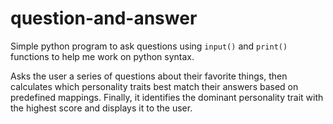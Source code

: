 # question-and-answer

Simple python program to ask questions using `input()` and `print()` functions to help me work on python syntax.

Asks the user a series of questions about their favorite things, then calculates which personality traits best match their answers based on predefined mappings. Finally, it identifies the dominant personality trait with the highest score and displays it to the user.
